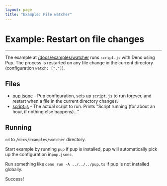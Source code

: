 ```yaml
---
layout: page
title: "Example: File watcher"
---
```


# Example: Restart on file changes

***

The example at [/docs/examples/watcher](https://github.com/Hexagon/pup/tree/main/docs/examples/watcher) runs `script.js` with Deno using Pup. The process is restarted on any file change in the current directory
(configuration `watch: ["."]`).

## Files

- [pup.jsonc](https://github.com/Hexagon/pup/tree/main/docs/examples/watcher/pup.jsonc) - Pup configuration, sets up `script.js` to run forever, and restart when a file in the current directory changes.
- [script.js](https://github.com/Hexagon/pup/tree/main/docs/examples/watcher/script.js) - The actual script to run. Prints "Script running (for about an hour, if nothing else happens)..."

## Running

`cd` to `/docs/examples/watcher` directory.

Start example by running `pup` if pup is installed, pup will automatically pick up the configuration in`pup.jsonc`.

Run something like `deno run -A ../../../pup.ts` if pup is not installed globally.

Success!
